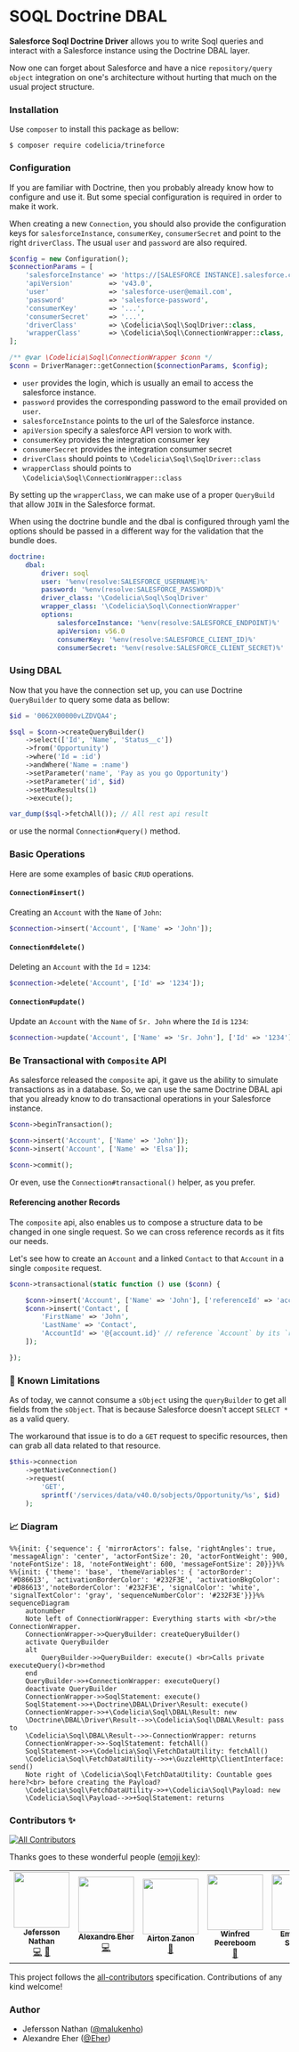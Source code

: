 SOQL Doctrine DBAL
==================

**Salesforce Soql Doctrine Driver** allows you to write Soql queries
and interact with a Salesforce instance using the Doctrine DBAL layer.

Now one can forget about Salesforce and have a nice `repository/query object`
integration on one's architecture without hurting that much on the usual
project structure.

### Installation

Use `composer` to install this package as bellow:

```shell script
$ composer require codelicia/trineforce
```

### Configuration

If you are familiar with Doctrine, then you probably already know how to
configure and use it. But some special configuration is required in order
to make it work.

When creating a new `Connection`, you should also provide the configuration
keys for `salesforceInstance`, `consumerKey`, `consumerSecret` and point to
the right `driverClass`. The usual `user` and `password` are also required.

```php
$config = new Configuration();
$connectionParams = [
    'salesforceInstance' => 'https://[SALESFORCE INSTANCE].salesforce.com',
    'apiVersion'         => 'v43.0',
    'user'               => 'salesforce-user@email.com',
    'password'           => 'salesforce-password',
    'consumerKey'        => '...',
    'consumerSecret'     => '...',
    'driverClass'        => \Codelicia\Soql\SoqlDriver::class,
    'wrapperClass'       => \Codelicia\Soql\ConnectionWrapper::class,
];

/** @var \Codelicia\Soql\ConnectionWrapper $conn */
$conn = DriverManager::getConnection($connectionParams, $config);
```

* `user` provides the login, which is usually an email to access the salesforce
  instance.
* `password` provides the corresponding password to the email provided on `user`.
* `salesforceInstance` points to the url of the Salesforce instance.
* `apiVersion` specify a salesforce API version to work with.
* `consumerKey` provides the integration consumer key
* `consumerSecret` provides the integration consumer secret
* `driverClass` should points to `\Codelicia\Soql\SoqlDriver::class`
* `wrapperClass` should points to `\Codelicia\Soql\ConnectionWrapper::class`

By setting up the `wrapperClass`, we can make use of a proper `QueryBuild` that allow
`JOIN` in the Salesforce format.

When using the doctrine bundle and the dbal is configured through yaml the options should
be passed in a different way for the validation that the bundle does.

```yaml
doctrine:
    dbal:
        driver: soql
        user: '%env(resolve:SALESFORCE_USERNAME)%'
        password: '%env(resolve:SALESFORCE_PASSWORD)%'
        driver_class: '\Codelicia\Soql\SoqlDriver'
        wrapper_class: '\Codelicia\Soql\ConnectionWrapper'
        options:
            salesforceInstance: '%env(resolve:SALESFORCE_ENDPOINT)%'
            apiVersion: v56.0
            consumerKey: '%env(resolve:SALESFORCE_CLIENT_ID)%'
            consumerSecret: '%env(resolve:SALESFORCE_CLIENT_SECRET)%'
```

### Using DBAL

Now that you have the connection set up, you can use Doctrine `QueryBuilder` to
query some data as bellow:

```php
$id = '0062X00000vLZDVQA4';

$sql = $conn->createQueryBuilder()
    ->select(['Id', 'Name', 'Status__c'])
    ->from('Opportunity')
    ->where('Id = :id')
    ->andWhere('Name = :name')
    ->setParameter('name', 'Pay as you go Opportunity')
    ->setParameter('id', $id)
    ->setMaxResults(1)
    ->execute();

var_dump($sql->fetchAll()); // All rest api result
```

or use the normal `Connection#query()` method.

### Basic Operations

Here are some examples of basic `CRUD` operations.

#### `Connection#insert()`

Creating an `Account` with the `Name` of `John`:
```php
$connection->insert('Account', ['Name' => 'John']);
```

#### `Connection#delete()`

Deleting an `Account` with the `Id` = `1234`:
```php
$connection->delete('Account', ['Id' => '1234']);
```

#### `Connection#update()`

Update an `Account` with the `Name` of `Sr. John` where the `Id` is `1234`:
```php
$connection->update('Account', ['Name' => 'Sr. John'], ['Id' => '1234']);
```

### Be Transactional with `Composite` API

As salesforce released the `composite` api, it gave us the ability
to simulate transactions as in a database. So, we can use the same
Doctrine DBAL api that you already know to do transactional operations
in your Salesforce instance.

```php
$conn->beginTransaction();

$conn->insert('Account', ['Name' => 'John']);
$conn->insert('Account', ['Name' => 'Elsa']);

$conn->commit();
```

Or even, use the `Connection#transactional()` helper, as you prefer.

#### Referencing another Records

The `composite` api, also enables us to compose a structure data to be
changed in one single request. So we can cross reference records as it
fits our needs.

Let's see how to create an `Account` and a linked `Contact` to that `Account`
in a single `composite` request.

```php
$conn->transactional(static function () use ($conn) {

    $conn->insert('Account', ['Name' => 'John'], ['referenceId' => 'account']);
    $conn->insert('Contact', [
        'FirstName' => 'John',
        'LastName' => 'Contact',
        'AccountId' => '@{account.id}' // reference `Account` by its `referenceId`
    ]);

});
```

### 🚫 Known Limitations

As of today, we cannot consume a `sObject` using the `queryBuilder` to get all fields from
the `sObject`. That is because Salesforce doesn't accept `SELECT *` as a valid query.

The workaround that issue is to do a `GET` request to specific resources, then can grab all
data related to that resource.

```php
$this->connection
    ->getNativeConnection()
    ->request(
        'GET',
        sprintf('/services/data/v40.0/sobjects/Opportunity/%s', $id)
    );
```

### 📈 Diagram

```mermaid
%%{init: {'sequence': { 'mirrorActors': false, 'rightAngles': true, 'messageAlign': 'center', 'actorFontSize': 20, 'actorFontWeight': 900, 'noteFontSize': 18, 'noteFontWeight': 600, 'messageFontSize': 20}}}%%
%%{init: {'theme': 'base', 'themeVariables': { 'actorBorder': '#D86613', 'activationBorderColor': '#232F3E', 'activationBkgColor': '#D86613','noteBorderColor': '#232F3E', 'signalColor': 'white', 'signalTextColor': 'gray', 'sequenceNumberColor': '#232F3E'}}}%%
sequenceDiagram
    autonumber
    Note left of ConnectionWrapper: Everything starts with <br/>the ConnectionWrapper.
    ConnectionWrapper->>QueryBuilder: createQueryBuilder()
    activate QueryBuilder
    alt 
        QueryBuilder->>QueryBuilder: execute() <br>Calls private executeQuery()<br>method
    end
    QueryBuilder->>+ConnectionWrapper: executeQuery()
    deactivate QueryBuilder
    ConnectionWrapper->>SoqlStatement: execute() 
    SoqlStatement->>+\Doctrine\DBAL\Driver\Result: execute()
    ConnectionWrapper->>+\Codelicia\Soql\DBAL\Result: new
    \Doctrine\DBAL\Driver\Result-->>\Codelicia\Soql\DBAL\Result: pass to
    \Codelicia\Soql\DBAL\Result-->>-ConnectionWrapper: returns
    ConnectionWrapper->>-SoqlStatement: fetchAll()
    SoqlStatement->>+\Codelicia\Soql\FetchDataUtility: fetchAll()
    \Codelicia\Soql\FetchDataUtility-->>+\GuzzleHttp\ClientInterface: send()
    Note right of \Codelicia\Soql\FetchDataUtility: Countable goes here?<br> before creating the Payload?
    \Codelicia\Soql\FetchDataUtility->>+\Codelicia\Soql\Payload: new
    \Codelicia\Soql\Payload-->>+SoqlStatement: returns
```

### Contributors ✨

<!-- ALL-CONTRIBUTORS-BADGE:START - Do not remove or modify this section -->
[![All Contributors](https://img.shields.io/badge/all_contributors-6-orange.svg?style=flat-square)](#contributors-)
<!-- ALL-CONTRIBUTORS-BADGE:END -->

Thanks goes to these wonderful people ([emoji key](https://allcontributors.org/docs/en/emoji-key)):

<!-- ALL-CONTRIBUTORS-LIST:START - Do not remove or modify this section -->
<!-- prettier-ignore-start -->
<!-- markdownlint-disable -->
<table>
  <tr>
    <td align="center"><a href="https://twitter.com/malukenho"><img src="https://avatars2.githubusercontent.com/u/3275172?v=4?s=100" width="100px;" alt=""/><br /><sub><b>Jefersson Nathan</b></sub></a><br /><a href="https://github.com/codelicia/trineforce/commits?author=malukenho" title="Code">💻</a> <a href="#maintenance-malukenho" title="Maintenance">🚧</a></td>
    <td align="center"><a href="http://eher.com.br"><img src="https://avatars0.githubusercontent.com/u/398034?v=4?s=100" width="100px;" alt=""/><br /><sub><b>Alexandre Eher</b></sub></a><br /><a href="https://github.com/codelicia/trineforce/commits?author=eher" title="Code">💻</a></td>
    <td align="center"><a href="https://airton.dev"><img src="https://avatars1.githubusercontent.com/u/6540546?v=4?s=100" width="100px;" alt=""/><br /><sub><b>Airton Zanon</b></sub></a><br /><a href="https://github.com/codelicia/trineforce/pulls?q=is%3Apr+reviewed-by%3Aairtonzanon" title="Reviewed Pull Requests">👀</a></td>
    <td align="center"><a href="https://github.com/wpeereboom"><img src="https://avatars1.githubusercontent.com/u/516326?v=4?s=100" width="100px;" alt=""/><br /><sub><b>Winfred Peereboom</b></sub></a><br /><a href="https://github.com/codelicia/trineforce/issues?q=author%3Awpeereboom" title="Bug reports">🐛</a></td>
    <td align="center"><a href="https://github.com/batusa"><img src="https://avatars3.githubusercontent.com/u/5388003?v=4?s=100" width="100px;" alt=""/><br /><sub><b>Emmerson Siqueira</b></sub></a><br /><a href="https://github.com/codelicia/trineforce/pulls?q=is%3Apr+reviewed-by%3Abatusa" title="Reviewed Pull Requests">👀</a></td>
    <td align="center"><a href="https://github.com/echevalaz"><img src="https://avatars.githubusercontent.com/u/52658226?v=4?s=100" width="100px;" alt=""/><br /><sub><b>echevalaz</b></sub></a><br /><a href="https://github.com/codelicia/trineforce/issues?q=author%3Aechevalaz" title="Bug reports">🐛</a> <a href="#ideas-echevalaz" title="Ideas, Planning, & Feedback">🤔</a></td>
  </tr>
</table>

<!-- markdownlint-restore -->
<!-- prettier-ignore-end -->

<!-- ALL-CONTRIBUTORS-LIST:END -->

This project follows the [all-contributors](https://github.com/all-contributors/all-contributors) specification. Contributions of any kind welcome!

### Author

- Jefersson Nathan ([@malukenho](http://github.com/malukenho))
- Alexandre Eher ([@Eher](http://github.com/malukenho))
